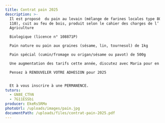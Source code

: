```yaml
---
title: Contrat pain 2025
description: >-
  Il est proposé  du pain au levain (mélange de farines locales type 80 et type
  110), cuit au feu de bois, produit selon le cahier des charges de l’
  Agriculture

  Biologique (licence n° 108871P)

  Pain nature ou pain aux graines (sésame, lin, tournesol) de 1kg

  Pain spécial (cumin/fromage ou origan/sésame ou pavot) de 500g

  Une augmentation des tarifs cette année, discutez avec Maria pour en savoir plus.

  Pensez à RENOUVELER VOTRE ADHESION pour 2025


  Et à vous inscrire à une PERMANENCE.
tutors:
  - GN8E_CThN
  - 7G11ESSbi
producer: EkeRs5RMo
photoUrl: /uploads/images/pain.jpg
documentPath: /uploads/files/contrat-pain-2025.pdf
---
```

